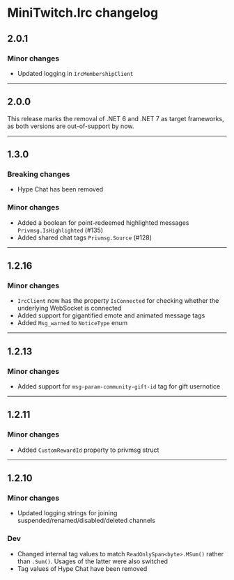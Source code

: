 # MiniTwitch.Irc changelog

## 2.0.1
### Minor changes
- Updated logging in `IrcMembershipClient`
***

## 2.0.0
This release marks the removal of .NET 6 and .NET 7 as target frameworks, as both versions are out-of-support by now.
***

## 1.3.0

### Breaking changes
- Hype Chat has been removed

### Minor changes
- Added a boolean for point-redeemed highlighted messages `Privmsg.IsHighlighted` (#135)
- Added shared chat tags `Privmsg.Source` (#128)

***

## 1.2.16

### Minor changes
- `IrcClient` now has the property `IsConnected` for checking whether the underlying WebSocket is connected
- Added support for gigantified emote and animated message tags
- Added `Msg_warned` to `NoticeType` enum

***

## 1.2.13

### Minor changes

- Added support for `msg-param-community-gift-id` tag for gift usernotice

***

## 1.2.11

### Minor changes

- Added `CustomRewardId` property to privmsg struct

***

## 1.2.10

### Minor changes

- Updated logging strings for joining suspended/renamed/disabled/deleted channels

### Dev

- Changed internal tag values to match `ReadOnlySpan<byte>.MSum()` rather than `.Sum()`. Usages of the latter were also switched
- Tag values of Hype Chat have been removed